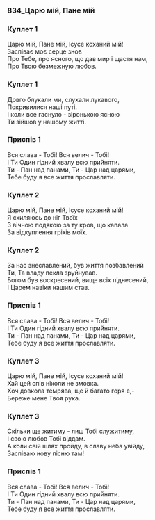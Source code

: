 ### 834_Царю мій, Пане мій
### Куплет 1
Царю мій, Пане мій, Ісусе коханий мій! <br/>Заспіває моє серце знов<br/>Про Тебе, про ясного, що дав мир і щастя нам, <br/>Про Твою безмежную любов.
### Куплет 1
Довго блукали ми, слухали лукавого, <br/>Покривилися наші путі. <br/>І коли все гаснуло - зіронькою ясною <br/>Ти зійшов у нашому житті.
### Приспів 1
Вся слава - Тобі! Вся велич - Тобі! <br/>І Ти Один гідний хвалу всю прийняти.<br/>Ти - Пан над панами, Ти - Цар над царями, <br/>Тебе буду я все життя прославляти.
### Куплет 2
Царю мій, Пане мій, Ісусе коханий мій! <br/>Я схиляюсь до ніг Твоїх<br/>З вічною подякою за ту кров, що капала <br/>За відкуплення гріхів моїх.
### Куплет 2
За нас знеславлений, був життя позбавлений <br/>Ти, Та владу пекла зруйнував.<br/>Богом був воскресений, вище всіх піднесений, <br/>І Царем навіки нашим став.
### Приспів 1
Вся слава - Тобі! Вся велич - Тобі! <br/>І Ти Один гідний хвалу всю прийняти.<br/>Ти - Пан над панами, Ти - Цар над царями, <br/>Тебе буду я все життя прославляти.
### Куплет 3
Царю мій, Пане мій, Ісусе коханий мій! <br/>Хай цей спів ніколи не змовка.<br/>Хоч довкола темрява, ще й багато горя є,- <br/>Береже мене Твоя рука.
### Куплет 3
Скільки ще житиму - лиш Тобі служитиму, <br/>І свою любов Тобі віддам.<br/>А коли свій шлях пройду, в славу неба увійду, <br/>Заспіваю нову пісню там!
### Приспів 1
Вся слава - Тобі! Вся велич - Тобі! <br/>І Ти Один гідний хвалу всю прийняти.<br/>Ти - Пан над панами, Ти - Цар над царями, <br/>Тебе буду я все життя прославляти.
